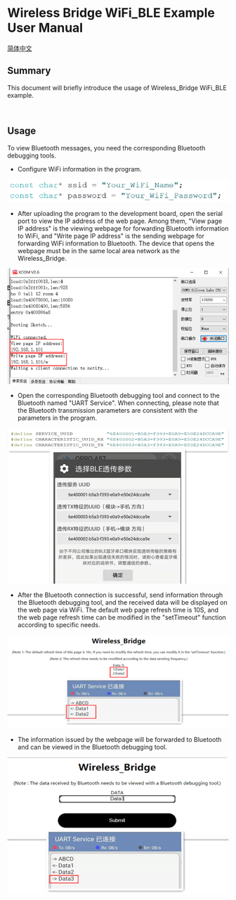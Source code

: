 # Wireless Bridge WiFi_BLE Example User Manual

[简体中文](https://heltec-automation.readthedocs.io/zh_CN/latest/esp32/wireless_bridge/wifi_ble_user_manual.html)

## Summary

This document will briefly introduce the usage of Wireless_Bridge WiFi_BLE example.

&nbsp;

## Usage

To view Bluetooth messages, you need the corresponding Bluetooth debugging tools.

- Configure WiFi information in the program.

![](img/wifi_ble_user_manual/01.png)

- After uploading the program to the development board, open the serial port to view the IP address of the web page. Among them, "View page IP address" is the viewing webpage for forwarding Bluetooth information to WiFi, and "Write page IP address" is the sending webpage for forwarding WiFi information to Bluetooth. The device that opens the webpage must be in the same local area network as the Wireless_Bridge.

![](img/wifi_ble_user_manual/02.png)

- Open the corresponding Bluetooth debugging tool and connect to the Bluetooth named "UART Service". When connecting, please note that the Bluetooth transmission parameters are consistent with the parameters in the program.

![](img/wifi_ble_user_manual/03.png)

- After the Bluetooth connection is successful, send information through the Bluetooth debugging tool, and the received data will be displayed on the web page via WiFi. The default web page refresh time is 10S, and the web page refresh time can be modified in the "setTimeout" function according to specific needs.

![](img/wifi_ble_user_manual/04.png)

- The information issued by the webpage will be forwarded to Bluetooth and can be viewed in the Bluetooth debugging tool.

![](img/wifi_ble_user_manual/05.png)
